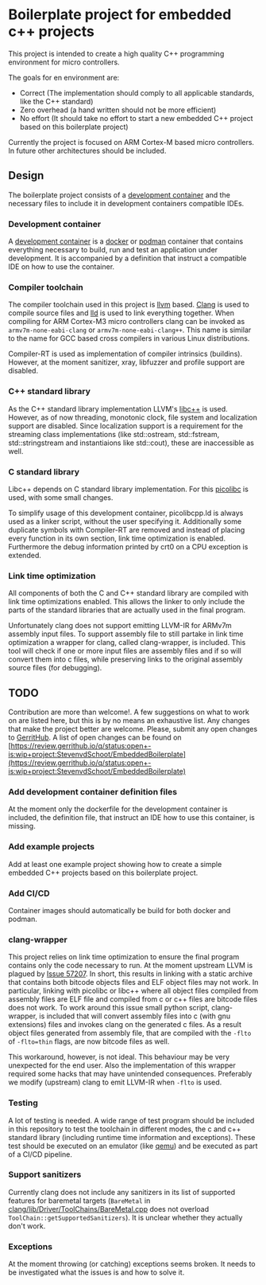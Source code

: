 Boilerplate project for embedded c++ projects
=============================================

This project is intended to create a high quality C++ programming environment for micro controllers.

The goals for en environment are:
 * Correct (The implementation should comply to all applicable standards, like the C++ standard)
 * Zero overhead (a hand written should not be more efficient)
 * No effort (It should take no effort to start a new embedded C++ project based on this boilerplate project)

Currently the project is focused on ARM Cortex-M based micro controllers. In future other architectures should be included.


Design
------

The boilerplate project consists of a [development container](https://containers.dev) and the necessary files to include it in development containers compatible IDEs.

### Development container
A [development container](https://containers.dev) is a [docker](https://www.docker.com) or [podman](https://podman.io) container that contains everything necessary to build, run and test an application under development. It is accompanied by a definition that instruct a compatible IDE on how to use the container.

### Compiler toolchain
The compiler toolchain used in this project is [llvm](https://llvm.org) based. [Clang](https://clang.llvm.org) is used to compile source files and [lld](https://lld.llvm.org) is used to link everything together.
When compiling for ARM Cortex-M3 micro controllers clang can be invoked as `armv7m-none-eabi-clang` or `armv7m-none-eabi-clang++`. This name is similar to the name for GCC based cross compilers in various Linux distributions.

Compiler-RT is used as implementation of compiler intrinsics (buildins). However, at the moment sanitizer, xray, libfuzzer and profile support are disabled.

### C++ standard library
As the C++ standard library implementation LLVM's [libc++](https://libcxx.llvm.org) is used. However, as of now threading, monotonic clock, file system and localization support are disabled. Since localization support is a requirement for the streaming class implementations (like std::ostream, std::fstream, std::stringstream and instantiaions like std::cout), these are inaccessible as well.

### C standard library
Libc++ depends on C standard library implementation. For this [picolibc](https://keithp.com/picolibc) is used, with some small changes.

To simplify usage of this development container, picolibcpp.ld is always used as a linker script, without the user specifying it. Additionally some duplicate symbols with Compiler-RT are removed and instead of placing every function in its own section, link time optimization is enabled.
Furthermore the debug information printed by crt0 on a CPU exception is extended.

### Link time optimization
All components of both the C and C++ standard library are compiled with link time optimizations enabled. This allows the linker to only include the parts of the standard libraries that are actually used in the final program.

Unfortunately clang does not support emitting LLVM-IR for ARMv7m assembly input files. To support assembly file to still partake in link time optimization a wrapper for clang, called clang-wrapper, is included. This tool will check if one or more input files are assembly files and if so will convert them into c files, while preserving links to the original assembly source files (for debugging).

TODO
----

Contribution are more than welcome!. A few suggestions on what to work on are listed here, but this is by no means an exhaustive list. Any changes that make the project better are welcome.
Please, submit any open changes to [GerritHub](https://review.gerrithub.io/q/project:StevenvdSchoot/EmbeddedBoilerplate). A list of open changes can be found on [https://review.gerrithub.io/q/status:open+-is:wip+project:StevenvdSchoot/EmbeddedBoilerplate](https://review.gerrithub.io/q/status:open+-is:wip+project:StevenvdSchoot/EmbeddedBoilerplate)

### Add development container definition files

At the moment only the dockerfile for the development container is included, the definition file, that instruct an IDE how to use this container, is missing.

### Add example projects

Add at least one example project showing how to create a simple embedded C++ projects based on this boilerplate project.

### Add CI/CD

Container images should automatically be build for both docker and podman.

### clang-wrapper

This project relies on link time optimization to ensure the final program contains only the code necessary to run. At the moment upstream LLVM is plagued by [Issue 57207](https://github.com/llvm/llvm-project/issues/57207). In short, this results in linking with a static archive that contains both bitcode objects files and ELF object files may not work. In particular, linking with picolibc or libc++ where all object files compiled from assembly files are ELF file and compiled from c or c++ files are bitcode files does not work. To work around this issue small python script, clang-wrapper, is included that will convert assembly files into c (with gnu extensions) files and invokes clang on the generated c files. As a result object files generated from assembly file, that are compiled with the `-flto` of `-flto=thin` flags, are now bitcode files as well.

This workaround, however, is not ideal. This behaviour may be very unexpected for the end user. Also the implementation of this wrapper required some hacks that may have unintended consequences. Preferably we modify (upstream) clang to emit LLVM-IR when `-flto` is used.

### Testing

A lot of testing is needed. A wide range of test program should be included in this repository to test the toolchain in different modes, the c and c++ standard library (including runtime time information and exceptions). These test should be executed on an emulator (like [qemu](https://www.qemu.org/)) and be executed as part of a CI/CD pipeline.

### Support sanitizers

Currently clang does not include any sanitizers in its list of supported features for baremetal targets (`BareMetal` in [clang/lib/Driver/ToolChains/BareMetal.cpp](https://github.com/llvm/llvm-project/tree/main/clang/lib/Driver/ToolChains/BareMetal.cpp) does not overload `ToolChain::getSupportedSanitizers`). It is unclear whether they actually don't work.

### Exceptions

At the moment throwing (or catching) exceptions seems broken. It needs to be investigated what the issues is and how to solve it.

